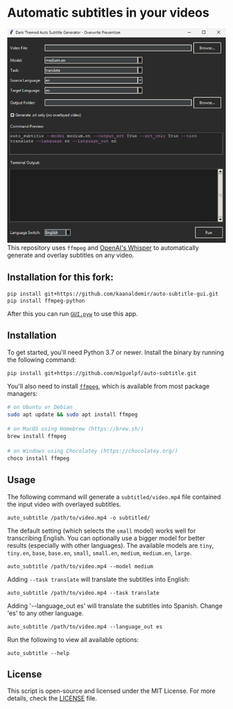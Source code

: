 # Automatic subtitles in your videos
![GUI Screenshot](https://github.com/kaanaldemir/auto-subtitle-gui/blob/main/GUI.png)
This repository uses `ffmpeg` and [OpenAI's Whisper](https://openai.com/blog/whisper) to automatically generate and overlay subtitles on any video.


## Installation for this fork:

    pip install git+https://github.com/kaanaldemir/auto-subtitle-gui.git
    pip install ffmpeg-python

After this you can run [`GUI.pyw`](https://github.com/kaanaldemir/auto-subtitle-gui/blob/main/GUI.pyw) to use this app.


    
## Installation

To get started, you'll need Python 3.7 or newer. Install the binary by running the following command:

    pip install git+https://github.com/m1guelpf/auto-subtitle.git
    
You'll also need to install [`ffmpeg`](https://ffmpeg.org/), which is available from most package managers:

```bash
# on Ubuntu or Debian
sudo apt update && sudo apt install ffmpeg

# on MacOS using Homebrew (https://brew.sh/)
brew install ffmpeg

# on Windows using Chocolatey (https://chocolatey.org/)
choco install ffmpeg
```

## Usage

The following command will generate a `subtitled/video.mp4` file contained the input video with overlayed subtitles.

    auto_subtitle /path/to/video.mp4 -o subtitled/

The default setting (which selects the `small` model) works well for transcribing English. You can optionally use a bigger model for better results (especially with other languages). The available models are `tiny`, `tiny.en`, `base`, `base.en`, `small`, `small.en`, `medium`, `medium.en`, `large`.

    auto_subtitle /path/to/video.mp4 --model medium

Adding `--task translate` will translate the subtitles into English:

    auto_subtitle /path/to/video.mp4 --task translate

Adding '--language_out es' will translate the subtitles into Spanish.  Change 'es' to any other language.

    auto_subtitle /path/to/video.mp4 --language_out es

Run the following to view all available options:

    auto_subtitle --help

## License

This script is open-source and licensed under the MIT License. For more details, check the [LICENSE](LICENSE) file.
